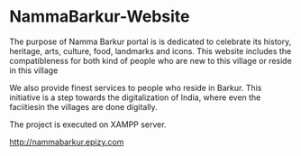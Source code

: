 # NammaBarkur-Website
The purpose of Namma Barkur portal is is dedicated to celebrate
its history, heritage, arts, culture, food, landmarks and icons. This
website includes the compatibleness for both kind of people who
are new to this village or reside in this village

We also provide finest services to people who reside in Barkur. This
initiative is a step towards the digitalization of India, where even
the faciitiesin the villages are done digitally.

The project is executed on XAMPP server.

http://nammabarkur.epizy.com
